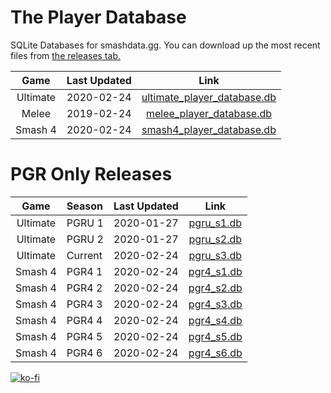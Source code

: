 # The Player Database
SQLite Databases for smashdata.gg. You can download up the most recent files from [the releases tab.](https://github.com/smashdata/ThePlayerDatabase/releases)

| Game     | Last Updated | Link |
|:--------:|:------------:|:----:|
| Ultimate |  2020-02-24  | [ultimate_player_database.db](https://github.com/smashdata/ThePlayerDatabase/releases/download/v2020.02.24/ultimate_player_database.db) |
| Melee    |  2019-02-24  | [melee_player_database.db](https://github.com/smashdata/ThePlayerDatabase/releases/download/v2020.02.24/melee_player_database.db)       |
| Smash 4  |  2020-02-24  | [smash4_player_database.db](https://github.com/smashdata/ThePlayerDatabase/releases/download/v2020.02.24/smash_4_player_database.db)    |

# PGR Only Releases
| Game     | Season | Last Updated | Link |
|:--------:|:-------|:------------:|:----:|
| Ultimate | PGRU 1 | 2020-01-27   | [pgru_s1.db](https://github.com/smashdata/ThePlayerDatabase/releases/download/vPGRU.S1.1/pgru_s1.db)   |
| Ultimate | PGRU 2 | 2020-01-27   | [pgru_s2.db](https://github.com/smashdata/ThePlayerDatabase/releases/download/vPGRU.S2.1/pgru_s2.db)   |
| Ultimate | Current| 2020-02-24   | [pgru_s3.db](https://github.com/smashdata/ThePlayerDatabase/releases/download/vPGRU.S3.W10/pgru_s3.db) |
| Smash 4  | PGR4 1 | 2020-02-24   | [pgr4_s1.db](https://github.com/smashdata/ThePlayerDatabase/releases/download/vPGR4.1/pgr4_s1.db)      |
| Smash 4  | PGR4 2 | 2020-02-24   | [pgr4_s2.db](https://github.com/smashdata/ThePlayerDatabase/releases/download/vPGR4.1/pgr4_s2.db)      |
| Smash 4  | PGR4 3 | 2020-02-24   | [pgr4_s3.db](https://github.com/smashdata/ThePlayerDatabase/releases/download/vPGR4.1/pgr4_s3.db)      |
| Smash 4  | PGR4 4 | 2020-02-24   | [pgr4_s4.db](https://github.com/smashdata/ThePlayerDatabase/releases/download/vPGR4.1/pgr4_s4.db)      |
| Smash 4  | PGR4 5 | 2020-02-24   | [pgr4_s5.db](https://github.com/smashdata/ThePlayerDatabase/releases/download/vPGR4.1/pgr4_s5.db)      |
| Smash 4  | PGR4 6 | 2020-02-24   | [pgr4_s6.db](https://github.com/smashdata/ThePlayerDatabase/releases/download/vPGR4.1/pgr4_s6.db)      |


[![ko-fi](https://www.ko-fi.com/img/githubbutton_sm.svg)](https://ko-fi.com/N4N81EIYD)

